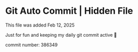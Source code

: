 # Git Auto Commit | Hidden File

This file was added Feb 12, 2025

Just for fun and keeping my daily git commit active 🤪

commit number: 386349
